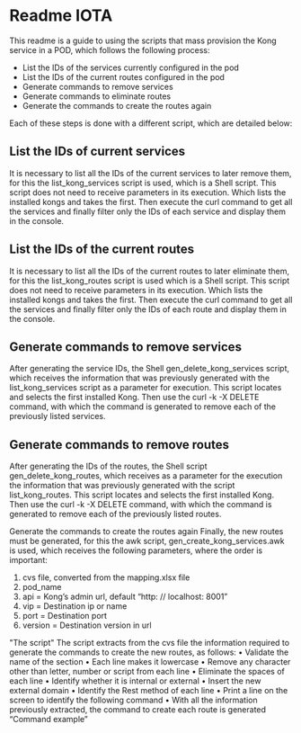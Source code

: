 # Readme IOTA
This readme is a guide to using the scripts that mass provision the Kong service in a POD, which follows the following process:

   * List the IDs of the services currently configured in the pod
   * List the IDs of the current routes configured in the pod
   * Generate commands to remove services
   * Generate commands to eliminate routes
   * Generate the commands to create the routes again
   
Each of these steps is done with a different script, which are detailed below:

## List the IDs of current services
It is necessary to list all the IDs of the current services to later remove them, for this the list_kong_services script is used, which is a Shell script. This script does not need to receive parameters in its execution. Which lists the installed kongs and takes the first. Then execute the curl command to get all the services and finally filter only the IDs of each service and display them in the console.

## List the IDs of the current routes
It is necessary to list all the IDs of the current routes to later eliminate them, for this the list_kong_routes script is used which is a Shell script. This script does not need to receive parameters in its execution. Which lists the installed kongs and takes the first. Then execute the curl command to get all the services and finally filter only the IDs of each route and display them in the console.

## Generate commands to remove services
After generating the service IDs, the Shell gen_delete_kong_services script, which receives the information that was previously generated with the list_kong_services script as a parameter for execution. This script locates and selects the first installed Kong. Then use the curl -k -X DELETE command, with which the command is generated to remove each of the previously listed services.

## Generate commands to remove routes
After generating the IDs of the routes, the Shell script gen_delete_kong_routes, which receives as a parameter for the execution the information that was previously generated with the script list_kong_routes. This script locates and selects the first installed Kong. Then use the curl -k -X DELETE command, with which the command is generated to remove each of the previously listed routes.

Generate the commands to create the routes again
Finally, the new routes must be generated, for this the awk script, gen_create_kong_services.awk is used, which receives the following parameters, where the order is important:
1. cvs file, converted from the mapping.xlsx file
2. pod_name
3. api = Kong’s admin url, default “http: // localhost: 8001”
4. vip = Destination ip or name
5. port = Destination port
6. version = Destination version in url


"The script"
The script extracts from the cvs file the information required to generate the commands to create the new routes, as follows:
• Validate the name of the section
• Each line makes it lowercase
• Remove any character other than letter, number or script from each line
• Eliminate the spaces of each line
• Identify whether it is internal or external
• Insert the new external domain
• Identify the Rest method of each line
• Print a line on the screen to identify the following command
• With all the information previously extracted, the command to create each route is generated
“Command example”
